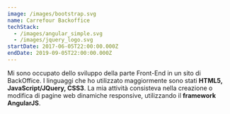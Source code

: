 ```yaml
---
image: /images/bootstrap.svg
name: Carrefour Backoffice
techStack:
  - /images/angular_simple.svg
  - /images/jquery_logo.svg
startDate: 2017-06-05T22:00:00.000Z
endDate: 2019-09-05T22:00:00.000Z
---
```

Mi sono occupato dello sviluppo della parte Front-End in un sito di BackOffice.
I linguaggi che ho utilizzato maggiormente sono stati **HTML5, JavaScript/JQuery, CSS3**.
La mia attività consisteva nella creazione o modifica di pagine web dinamiche responsive, utilizzando
il **framework AngularJS**.